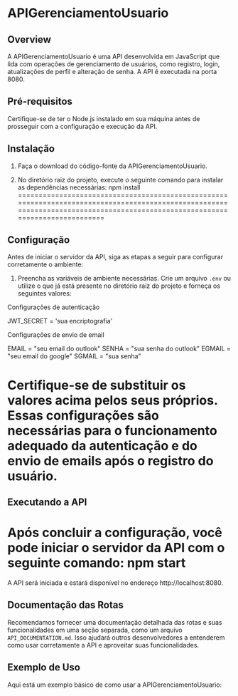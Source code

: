 # APIGerenciamentoUsuario

## Overview

A APIGerenciamentoUsuario é uma API desenvolvida em JavaScript que lida com operações de gerenciamento de usuários, como registro, login, atualizações de perfil e alteração de senha. A API é executada na porta 8080.

## Pré-requisitos

Certifique-se de ter o Node.js instalado em sua máquina antes de prosseguir com a configuração e execução da API.

## Instalação

1. Faça o download do código-fonte da APIGerenciamentoUsuario.

2. No diretório raiz do projeto, execute o seguinte comando para instalar as dependências necessárias: npm install
==============================================================================================================================================================================

## Configuração

Antes de iniciar o servidor da API, siga as etapas a seguir para configurar corretamente o ambiente:

1. Preencha as variáveis de ambiente necessárias. Crie um arquivo `.env` ou utilize o que já está presente no diretório raiz do projeto e forneça os seguintes valores:

Configurações de autenticação

JWT_SECRET = 'sua encriptografia'

Configurações de envio de email

EMAIL = "seu email do outlook"
SENHA = "sua senha do outlook"
EGMAIL = "seu email do google"
SGMAIL = "sua senha"

Certifique-se de substituir os valores acima pelos seus próprios. Essas configurações são necessárias para o funcionamento adequado da autenticação e do envio de emails após o registro do usuário.
==============================================================================================================================================================================

## Executando a API

Após concluir a configuração, você pode iniciar o servidor da API com o seguinte comando: npm start
==============================================================================================================================================================================

A API será iniciada e estará disponível no endereço http://localhost:8080.

## Documentação das Rotas

Recomendamos fornecer uma documentação detalhada das rotas e suas funcionalidades em uma seção separada, como um arquivo `API_DOCUMENTATION.md`. Isso ajudará outros desenvolvedores a entenderem como usar corretamente a API e aproveitar suas funcionalidades.

## Exemplo de Uso

Aqui está um exemplo básico de como usar a APIGerenciamentoUsuario:
